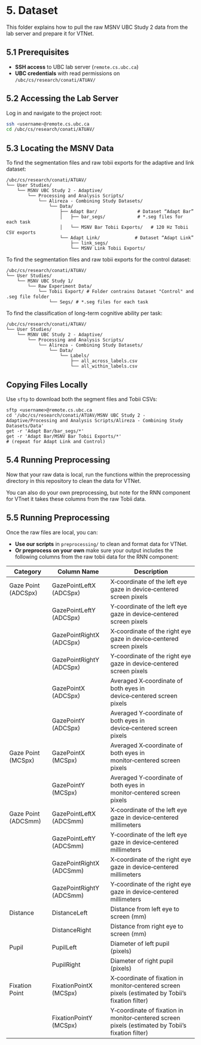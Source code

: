 # 5. Dataset

This folder explains how to pull the raw MSNV UBC Study 2 data from the lab server and prepare it for VTNet.


## 5.1 Prerequisites

- **SSH access** to UBC lab server (`remote.cs.ubc.ca`)  
- **UBC credentials** with read permissions on `/ubc/cs/research/conati/ATUAV/`  


## 5.2 Accessing the Lab Server
Log in and navigate to the project root:
```bash
ssh <username>@remote.cs.ubc.ca
cd /ubc/cs/research/conati/ATUAV/
```

## 5.3 Locating the MSNV Data
To find the segmentation files and raw tobii exports for the adaptive and link dataset:
```
/ubc/cs/research/conati/ATUAV/
└── User Studies/
    └── MSNV UBC Study 2 - Adaptive/
        └── Processing and Analysis Scripts/
            └── Alireza - Combining Study Datasets/
                └── Data/
                    ├── Adapt Bar/               # Dataset “Adapt Bar”
                    │   ├── bar_segs/            # *.seg files for each task
                    │   └── MSNV Bar Tobii Exports/   # 120 Hz Tobii CSV exports
                    └── Adapt Link/             # Dataset “Adapt Link”
                        ├── link_segs/
                        └── MSNV Link Tobii Exports/

```
To find the segmentation files and raw tobii exports for the control dataset:
```
/ubc/cs/research/conati/ATUAV/
└── User Studies/
    └── MSNV UBC Study 1/
        └── Raw Experiment Data/
            └── Tobii Export/ # Folder contrains Dataset "Control" and .seg file folder
                └── Segs/ # *.seg files for each task
```
To find the classification of long-term cognitive ability per task:
```
/ubc/cs/research/conati/ATUAV/
└── User Studies/
    └── MSNV UBC Study 2 - Adaptive/
        └── Processing and Analysis Scripts/
            └── Alireza - Combining Study Datasets/
                └── Data/
                    └── Labels/
                        ├── all_across_labels.csv
                        └── all_within_labels.csv
```

## Copying Files Locally
Use `sftp` to download both the segment files and Tobii CSVs:
```
sftp <username>@remote.cs.ubc.ca
cd '/ubc/cs/research/conati/ATUAV/MSNV UBC Study 2 - Adaptive/Processing and Analysis Scripts/Alireza - Combining Study Datasets/Data'
get -r 'Adapt Bar/bar_segs/*'
get -r 'Adapt Bar/MSNV Bar Tobii Exports/*'
# (repeat for Adapt Link and Control)
```

## 5.4 Running Preprocessing 
Now that your raw data is local, run the functions within the preprocessing directory in this repository to clean the data for VTNet. <br/>

You can also do your own preprocessing, but note for the RNN component for VTnet it takes these columns from the raw Tobii data. 
## 5.5 Running Preprocessing

Once the raw files are local, you can:

- **Use our scripts** in `preprocessing/` to clean and format data for VTNet.  
- **Or preprocess on your own** make sure your output includes the following columns from the raw tobii data for the RNN component:

| Category               | Column Name                          | Description                                                                                   |
|------------------------|--------------------------------------|-----------------------------------------------------------------------------------------------|
| Gaze Point (ADCSpx)    | GazePointLeftX (ADCSpx)              | X‑coordinate of the left eye gaze in device‑centered screen pixels                            |
|                        | GazePointLeftY (ADCSpx)              | Y‑coordinate of the left eye gaze in device‑centered screen pixels                            |
|                        | GazePointRightX (ADCSpx)             | X‑coordinate of the right eye gaze in device‑centered screen pixels                           |
|                        | GazePointRightY (ADCSpx)             | Y‑coordinate of the right eye gaze in device‑centered screen pixels                           |
|                        | GazePointX (ADCSpx)                  | Averaged X‑coordinate of both eyes in device‑centered screen pixels                           |
|                        | GazePointY (ADCSpx)                  | Averaged Y‑coordinate of both eyes in device‑centered screen pixels                           |
| Gaze Point (MCSpx)     | GazePointX (MCSpx)                   | Averaged X‑coordinate of both eyes in monitor‑centered screen pixels                          |
|                        | GazePointY (MCSpx)                   | Averaged Y‑coordinate of both eyes in monitor‑centered screen pixels                          |
| Gaze Point (ADCSmm)    | GazePointLeftX (ADCSmm)              | X‑coordinate of the left eye gaze in device‑centered millimeters                              |
|                        | GazePointLeftY (ADCSmm)              | Y‑coordinate of the left eye gaze in device‑centered millimeters                              |
|                        | GazePointRightX (ADCSmm)             | X‑coordinate of the right eye gaze in device‑centered millimeters                             |
|                        | GazePointRightY (ADCSmm)             | Y‑coordinate of the right eye gaze in device‑centered millimeters                             |
| Distance               | DistanceLeft                         | Distance from left eye to screen (mm)                                                         |
|                        | DistanceRight                        | Distance from right eye to screen (mm)                                                        |
| Pupil                  | PupilLeft                            | Diameter of left pupil (pixels)                                                               |
|                        | PupilRight                           | Diameter of right pupil (pixels)                                                              |
| Fixation Point         | FixationPointX (MCSpx)               | X‑coordinate of fixation in monitor‑centered screen pixels (estimated by Tobii’s fixation filter) |
|                        | FixationPointY (MCSpx)               | Y‑coordinate of fixation in monitor‑centered screen pixels (estimated by Tobii’s fixation filter) |

